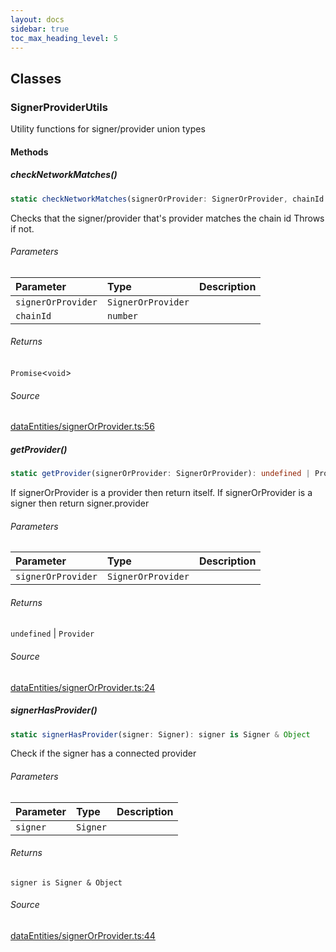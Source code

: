 ```yaml
---
layout: docs
sidebar: true
toc_max_heading_level: 5
---
```


## Classes

### SignerProviderUtils

Utility functions for signer/provider union types

#### Methods

##### checkNetworkMatches()

```ts
static checkNetworkMatches(signerOrProvider: SignerOrProvider, chainId: number): Promise<void>
```

Checks that the signer/provider that's provider matches the chain id
Throws if not.

###### Parameters

| Parameter          | Type               | Description |
| :----------------- | :----------------- | :---------- |
| `signerOrProvider` | `SignerOrProvider` |             |
| `chainId`          | `number`           |             |

###### Returns

`Promise`\<`void`\>

###### Source

[dataEntities/signerOrProvider.ts:56](https://github.com/OffchainLabs/arbitrum-sdk/blob/d89535657484f4768d4009e0aecb95a7d5cbb9f5/src/lib/dataEntities/signerOrProvider.ts#L56)

##### getProvider()

```ts
static getProvider(signerOrProvider: SignerOrProvider): undefined | Provider
```

If signerOrProvider is a provider then return itself.
If signerOrProvider is a signer then return signer.provider

###### Parameters

| Parameter          | Type               | Description |
| :----------------- | :----------------- | :---------- |
| `signerOrProvider` | `SignerOrProvider` |             |

###### Returns

`undefined` \| `Provider`

###### Source

[dataEntities/signerOrProvider.ts:24](https://github.com/OffchainLabs/arbitrum-sdk/blob/d89535657484f4768d4009e0aecb95a7d5cbb9f5/src/lib/dataEntities/signerOrProvider.ts#L24)

##### signerHasProvider()

```ts
static signerHasProvider(signer: Signer): signer is Signer & Object
```

Check if the signer has a connected provider

###### Parameters

| Parameter | Type     | Description |
| :-------- | :------- | :---------- |
| `signer`  | `Signer` |             |

###### Returns

`signer is Signer & Object`

###### Source

[dataEntities/signerOrProvider.ts:44](https://github.com/OffchainLabs/arbitrum-sdk/blob/d89535657484f4768d4009e0aecb95a7d5cbb9f5/src/lib/dataEntities/signerOrProvider.ts#L44)
